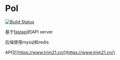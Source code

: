 # Pol

[![Build Status](https://dev.azure.com/trim21/pol/_apis/build/status/Trim21.pol?branchName=master)](https://dev.azure.com/trim21/pol/_build/latest?definitionId=3&branchName=master)

基于[fastapi](https://github.com/tiangolo/fastapi)的API server

后端使用mysql和redis

API见[https://www.trim21.cn/](https://www.trim21.cn/)
